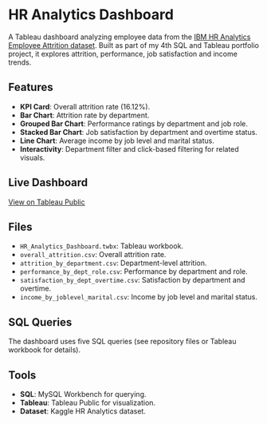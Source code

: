 # HR Analytics Dashboard
A Tableau dashboard analyzing employee data from the [IBM HR Analytics Employee Attrition dataset](https://www.kaggle.com/datasets/pavansubhasht/ibm-hr-analytics-attrition-dataset). Built as part of my 4th SQL and Tableau portfolio project, it explores attrition, performance, job satisfaction and income trends.

## Features
- **KPI Card**: Overall attrition rate (16.12%).
- **Bar Chart**: Attrition rate by department.
- **Grouped Bar Chart**: Performance ratings by department and job role.
- **Stacked Bar Chart**: Job satisfaction by department and overtime status.
- **Line Chart**: Average income by job level and marital status.
- **Interactivity**: Department filter and click-based filtering for related visuals.

## Live Dashboard
[View on Tableau Public]([https://public.tableau.com/views/HR_Analytics_Dashboard/...](https://public.tableau.com/app/profile/vishal.d.silva/viz/HR_Analytics_Dashboard_17584926827140/HRAnalyticsDashboard))

## Files
- `HR_Analytics_Dashboard.twbx`: Tableau workbook.
- `overall_attrition.csv`: Overall attrition rate.
- `attrition_by_department.csv`: Department-level attrition.
- `performance_by_dept_role.csv`: Performance by department and role.
- `satisfaction_by_dept_overtime.csv`: Satisfaction by department and overtime.
- `income_by_joblevel_marital.csv`: Income by job level and marital status.

## SQL Queries
The dashboard uses five SQL queries (see repository files or Tableau workbook for details).

## Tools
- **SQL**: MySQL Workbench for querying.
- **Tableau**: Tableau Public for visualization.
- **Dataset**: Kaggle HR Analytics dataset.
